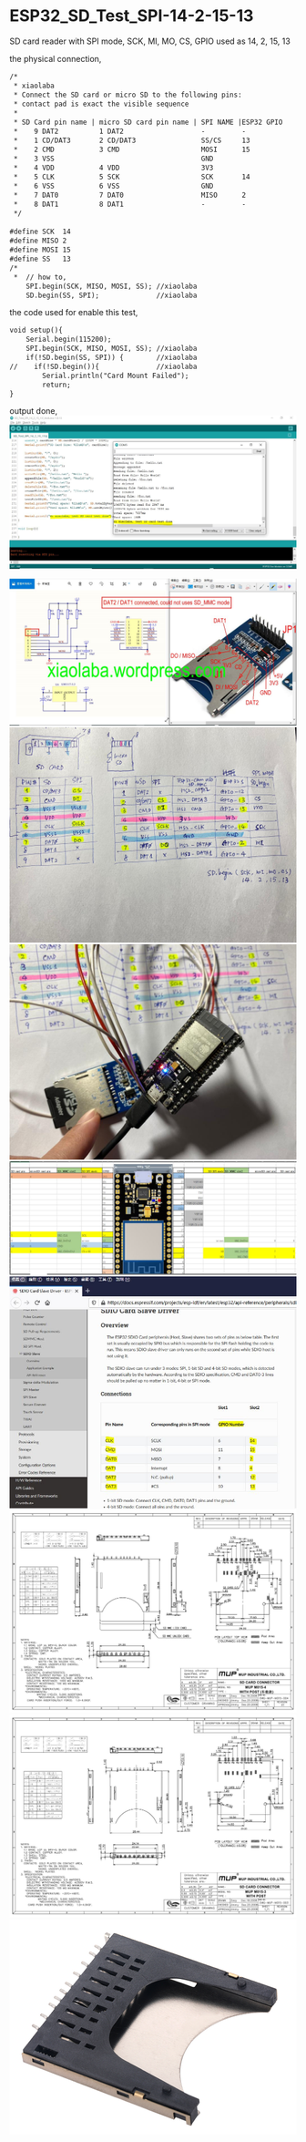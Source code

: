 # ESP32_SD_Test_SPI-14-2-15-13  
SD card reader with SPI mode, SCK, MI, MO, CS, GPIO used as 14, 2, 15, 13  

the physical connection,
```
/*
 * xiaolaba
 * Connect the SD card or micro SD to the following pins:
 * contact pad is exact the visible sequence
 *
 * SD Card pin name | micro SD card pin name | SPI NAME |ESP32 GPIO
 *    9 DAT2          1 DAT2                   -         -
 *    1 CD/DAT3       2 CD/DAT3                SS/CS     13
 *    2 CMD           3 CMD                    MOSI      15
 *    3 VSS                                    GND
 *    4 VDD           4 VDD                    3V3
 *    5 CLK           5 SCK                    SCK       14
 *    6 VSS           6 VSS                    GND
 *    7 DAT0          7 DAT0                   MISO      2
 *    8 DAT1          8 DAT1                   -         -
 */

#define SCK  14
#define MISO 2
#define MOSI 15
#define SS   13
/*  
 *  // how to, 
    SPI.begin(SCK, MISO, MOSI, SS); //xiaolaba
    SD.begin(SS, SPI);              //xiaolaba
```


the code used for enable this test,
```
void setup(){
    Serial.begin(115200);
    SPI.begin(SCK, MISO, MOSI, SS); //xiaolaba
    if(!SD.begin(SS, SPI)) {        //xiaolaba
//    if(!SD.begin()){              //xiaolaba
        Serial.println("Card Mount Failed");
        return;
}
```


output done,  
![SD_Test_SPI_14_2_15_13_done.JPG](SD_Test_SPI_14_2_15_13_done.JPG)  



![SD_card_module_not_support_SD_MMC_mode.jpg](SD_card_module_not_support_SD_MMC_mode.jpg)  
![SD_uSD_ESP32_SD_MMC_mapping.jpg](SD_uSD_ESP32_SD_MMC_mapping.jpg)
![SD_SPI_module.jpg](SD_SPI_module.jpg)
![NODEMCU_ESP32-S.JPG](NODEMCU_ESP32-S.JPG)
![SD_CARD_ESP32_pin_SD_MMC_connection.JPG](SD_CARD_ESP32_pin_SD_MMC_connection.JPG)
![MUP_M015-4_1.jpg](MUP_M015-4_1.jpg)
![MUP_M015-4_2.jpg](MUP_M015-4_2.jpg)
![MUP_M015-4_3.jpg](MUP_M015-4_3.jpg)


